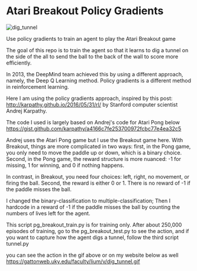 # Atari Breakout Policy Gradients
![dig_tunnel](https://user-images.githubusercontent.com/50116107/132134465-a45448b8-120e-4928-8901-9d2ec6a54afb.gif)

Use policy gradients to train an agent to play the Atari Breakout game


The goal of this repo is to train the agent so that it learns to dig a tunnel on the side
of the all to send the ball to the back of the wall to score more efficiently.

In 2013, the DeepMind team achieved this by using a different approach, namely,
the Deep Q Learning method. Policy gradients is a different method in reinforcement learning.

Here I am using the policy gradients approach, inspired by this post:
http://karpathy.github.io/2016/05/31/rl/
by Stanford computer scientist Andrej Karpathy.

The code I used is largely based on Andrej's code for Atari Pong below
https://gist.github.com/karpathy/a4166c7fe253700972fcbc77e4ea32c5

Andrej uses the Atari Pong game but I use the Breakout game here. 
With Breakout, things are more complicated in two ways: 
first, in the Pong game, you only need to move the 
paddle up or down, which is a binary choice. Second, in the Pong game,
the reward structure is more nuanced: -1 for missing,
1 for winning, and 0 if nothing happens. 

In contrast, in Breakout, you need four choices: left, right, no movement, 
or firing the ball. Second, the reward is either 0 or 1. There is no reward
of -1 if the paddle misses the ball.

I changed the binary-classification to multiple-classification; 
Then I hardcode in a reward of -1 if the paddle misses the ball by counting 
the numbers of lives left for the agent. 

This script pg_breakout_train.py is for training only.
After about 250,000 episodes of training, go to the pg_breakout_test.py to see 
the action, and if you want to capture how the agent digs a tunnel, follow the 
third script tunnel.py

you can see the action in the gif above or on my website below as well
https://gattonweb.uky.edu/faculty/lium/v/dig_tunnel.gif
 
